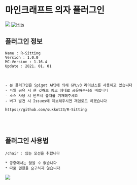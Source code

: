 # 마인크래프트 의자 플러그인 
   
   
![](https://img.shields.io/github/downloads/sukkot23/R-Sitting/total?color=mint&label=download&style=plastic)
[![Hits](https://hits.seeyoufarm.com/api/count/incr/badge.svg?url=https%3A%2F%2Fgithub.com%2Fsukkot23%2FR-Sitting&count_bg=%2379C83D&title_bg=%23555555&icon=github.svg&icon_color=%23FFFFFF&title=view&edge_flat=false)](https://hits.seeyoufarm.com)
<br>

## 플러그인 정보
```
Name : R-Sitting
Version : 1.0.0
MC-Version : 1.16.4
Update : 2021. 01. 01
```   

</br>

```
- 본 플러그인은 Spigot API에 의해 GPLv3 라이선스를 사용하고 있습니다
- 파일 공유 시 현 깃허브 링크 형태로 공유해주시길 바랍니다
- 소스 사용 시 반드시 출처를 기재해주세요
- 버그 발견 시 Issues에 제보해주시면 재업로드 하겠습니다

https://github.com/sukkot23/R-Sitting
```

</br></br>

## 플러그인 사용법
```
/chair : 앉는 모션을 취합니다

* 공중에서는 앉을 수 없습니다
* 따로 권한을 요구하지 않습니다
```



[![](https://img.shields.io/github/downloads/sukkot23/R-Sitting/total?color=green&style=for-the-badge)](https://github.com//sukkot23/R-Sitting/releases/download/1.0.0/R-Sitting-1.0.0.jar)
